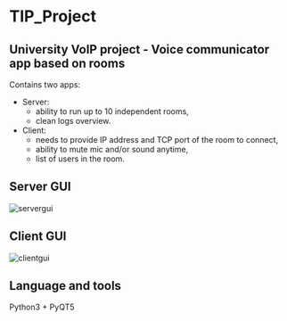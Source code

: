 # TIP_Project  
## University VoIP project - Voice communicator app based on rooms  
Contains two apps:  
* Server:  
    * ability to run up to 10 independent rooms,  
    * clean logs overview.
* Client:  
    * needs to provide IP address and TCP port of the room to connect,  
    * ability to mute mic and/or sound anytime,  
    * list of users in the room.  

## Server GUI  

![servergui](https://user-images.githubusercontent.com/56699286/117207300-1c19a400-adf4-11eb-9c57-f397ccc3d9f7.png)

## Client GUI  

![clientgui](https://user-images.githubusercontent.com/56699286/117207310-1e7bfe00-adf4-11eb-89a6-726dfd2384e2.PNG)

## Language and tools  
Python3 + PyQT5  
